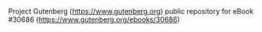 Project Gutenberg (https://www.gutenberg.org) public repository for eBook #30686 (https://www.gutenberg.org/ebooks/30686)
